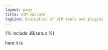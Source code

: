 ```yaml
---
layout: page
title: VIM valuate
tagline: Evaluation of VIM tools and plugins
---
```

{% include JB/setup %}

here it is

